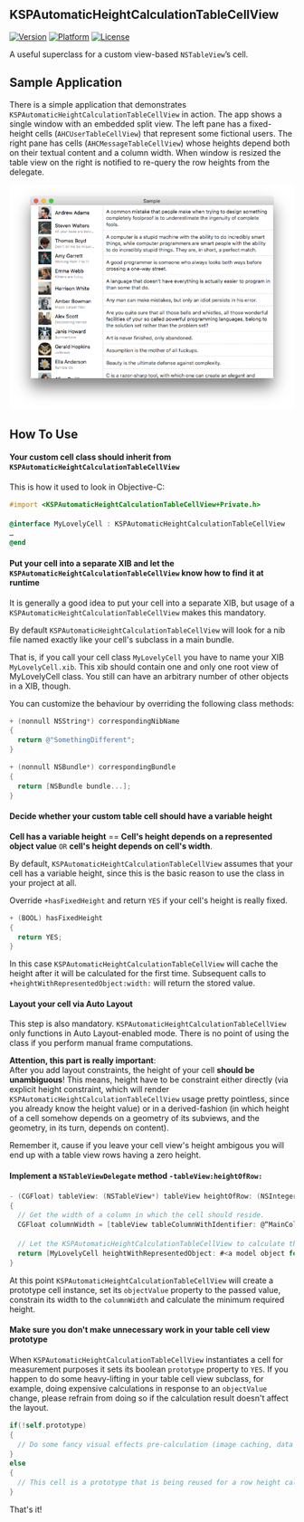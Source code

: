 ## KSPAutomaticHeightCalculationTableCellView

[![Version](https://img.shields.io/cocoapods/v/KSPAutomaticHeightCalculationTableCellView.svg)](https://cocoapods.org/pods/KSPAutomaticHeightCalculationTableCellView)
[![Platform](https://img.shields.io/cocoapods/p/KSPAutomaticHeightCalculationTableCellView.svg)](https://cocoapods.org/pods/KSPAutomaticHeightCalculationTableCellView)
[![License](https://img.shields.io/cocoapods/l/KSPAutomaticHeightCalculationTableCellView.svg)](https://cocoapods.org/pods/KSPAutomaticHeightCalculationTableCellView)

A useful superclass for a custom view-based `NSTableView`’s cell.

## Sample Application

There is a simple application that demonstrates `KSPAutomaticHeightCalculationTableCellView` in action. The app shows a single window with an embedded split view. The left pane has a fixed-height cells (`AHCUserTableCellView`) that represent some fictional users. The right pane has cells (`AHCMessageTableCellView`) whose heights depend both on their textual content and a column width. When window is resized the table view on the right is notified to re-query the row heights from the delegate.

![](Sample/Screenshot.png)

## How To Use

#### Your custom cell class should inherit from `KSPAutomaticHeightCalculationTableCellView`

This is how it used to look in Objective-C:

```objective-c
#import <KSPAutomaticHeightCalculationTableCellView+Private.h>

@interface MyLovelyCell : KSPAutomaticHeightCalculationTableCellView
…
@end
```

#### Put your cell into a separate XIB and let the `KSPAutomaticHeightCalculationTableCellView` know how to find it at runtime

It is generally a good idea to put your cell into a separate XIB, but usage of a `KSPAutomaticHeightCalculationTableCellView` makes this mandatory.

By default `KSPAutomaticHeightCalculationTableCellView` will look for a nib file named exactly like your cell's subclass in a main bundle.

That is, if you call your cell class `MyLovelyCell` you have to name your XIB `MyLovelyCell.xib`. This xib should contain one and only one root view of MyLovelyCell class. You still can have an arbitrary number of other objects in a XIB, though.

You can customize the behaviour by overriding the following class methods:

```objective-c
+ (nonnull NSString*) correspondingNibName
{
  return @"SomethingDifferent";
}
```

```objective-c
+ (nonnull NSBundle*) correspondingBundle
{
  return [NSBundle bundle...];
}
```

#### Decide whether your custom table cell should have a variable height

**Cell has a variable height** == **Cell's height depends on a represented object value** `OR` **cell's height depends on cell's width**.

By default, `KSPAutomaticHeightCalculationTableCellView` assumes that your cell has a variable height, since this is the basic reason to use the class in your project at all.

Override `+hasFixedHeight` and return `YES` if your cell's height is really fixed.

```objective-c
+ (BOOL) hasFixedHeight
{
  return YES;
}
```

In this case `KSPAutomaticHeightCalculationTableCellView` will cache the height after it will be calculated for the first time. Subsequent calls to `+heightWithRepresentedObject:width:` will return the stored value.

#### Layout your cell via Auto Layout

This step is also mandatory. `KSPAutomaticHeightCalculationTableCellView` only functions in Auto Layout-enabled mode. There is no point of using the class if you perform manual frame computations.

**Attention, this part is really important**:  
After you add layout constraints, the height of your cell __should be unambiguous__! This means, height have to be constraint either directly (via explicit height constraint, which will render `KSPAutomaticHeightCalculationTableCellView` usage pretty pointless, since you already know the height value) or in a derived-fashion (in which height of a cell somehow depends on a geometry of its subviews, and the geometry, in its turn, depends on content).

Remember it, cause if you leave your cell view's height ambigous you will end up with a table view rows having a zero height.

#### Implement a `NSTableViewDelegate` method `-tableView:heightOfRow:`

```objective-c
- (CGFloat) tableView: (NSTableView*) tableView heightOfRow: (NSInteger) row
{
  // Get the width of a column in which the cell should reside.
  CGFloat columnWidth = [tableView tableColumnWithIdentifier: @“MainColumn”].width;

  // Let the KSPAutomaticHeightCalculationTableCellView to calculate the preffered cell height for you.
  return [MyLovelyCell heightWithRepresentedObject: #<a model object for this row> width: columnWidth];
}
```

At this point `KSPAutomaticHeightCalculationTableCellView` will create a prototype cell instance, set its `objectValue` property to the passed value, constrain its width to the `columnWidth` and calculate the minimum required height.

#### Make sure you don't make unnecessary work in your table cell view prototype

When `KSPAutomaticHeightCalculationTableCellView` instantiates a cell for measurement purposes it sets its boolean `prototype` property to `YES`. If you happen to do some heavy-lifting in your table cell view subclass, for example, doing expensive calculations in response to an `objectValue` change, please refrain from doing so if the calculation result doesn't affect the layout.

```objective-c
if(!self.prototype)
{
  // Do some fancy visual effects pre-calculation (image caching, data detection and so on...).
}
else
{
  // This cell is a prototype that is being reused for a row height calculation (possibly hundreds times per second).
}
```

That's it!
